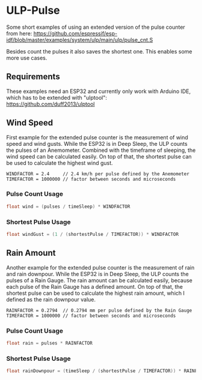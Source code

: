 # ULP-Pulse

Some short examples of using an extended version of the pulse counter from here: https://github.com/espressif/esp-idf/blob/master/examples/system/ulp/main/ulp/pulse_cnt.S

Besides count the pulses it also saves the shortest one. This enables some more use cases.

## Requirements

These examples need an ESP32 and currently only work with Arduino IDE, which has to be extended with "ulptool": https://github.com/duff2013/ulptool

## Wind Speed

First example for the extended pulse counter is the measurement of wind speed and wind gusts. While the ESP32 is in Deep Sleep, the ULP counts the pulses of an Anemometer.
Combined with the timeframe of sleeping, the wind speed can be calculated easily. On top of that, the shortest pulse can be used to calculate the highest wind gust.

```
WINDFACTOR = 2.4     // 2.4 km/h per pulse defined by the Anemometer
TIMEFACTOR = 1000000 // factor between seconds and microseconds
```

### Pulse Count Usage
```C
float wind = (pulses / timeSleep) * WINDFACTOR
```

### Shortest Pulse Usage
```C
float windGust = (1 / (shortestPulse / TIMEFACTOR)) * WINDFACTOR
```

## Rain Amount

Another example for the extended pulse counter is the measurement of rain and rain downpour. While the ESP32 is in Deep Sleep, the ULP counts the pulses of a Rain Gauge.
The rain amount can be calculated easily, because each pulse of the Rain Gauge has a defined amount. On top of that, the shortest pulse can be used to calculate the
highest rain amount, which I defined as the rain downpour value.

```
RAINFACTOR = 0.2794  // 0.2794 mm per pulse defined by the Rain Gauge
TIMEFACTOR = 1000000 // factor between seconds and microseconds
```

### Pulse Count Usage
```C
float rain = pulses * RAINFACTOR
```

### Shortest Pulse Usage
```C
float rainDownpour = (timeSleep / (shortestPulse / TIMEFACTOR)) * RAINFACTOR
```
